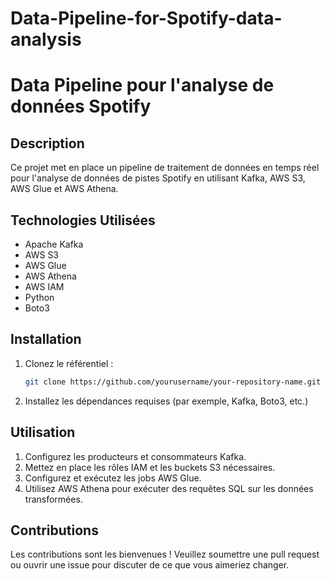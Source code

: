 # Data-Pipeline-for-Spotify-data-analysis
# Data Pipeline pour l'analyse de données Spotify

## Description
Ce projet met en place un pipeline de traitement de données en temps réel pour l'analyse de données de pistes Spotify en utilisant Kafka, AWS S3, AWS Glue et AWS Athena.

## Technologies Utilisées
- Apache Kafka
- AWS S3
- AWS Glue
- AWS Athena
- AWS IAM
- Python
- Boto3

## Installation
1. Clonez le référentiel :
    ```bash
    git clone https://github.com/yourusername/your-repository-name.git
    ```
2. Installez les dépendances requises (par exemple, Kafka, Boto3, etc.)

## Utilisation
1. Configurez les producteurs et consommateurs Kafka.
2. Mettez en place les rôles IAM et les buckets S3 nécessaires.
3. Configurez et exécutez les jobs AWS Glue.
4. Utilisez AWS Athena pour exécuter des requêtes SQL sur les données transformées.

## Contributions
Les contributions sont les bienvenues ! Veuillez soumettre une pull request ou ouvrir une issue pour discuter de ce que vous aimeriez changer.


